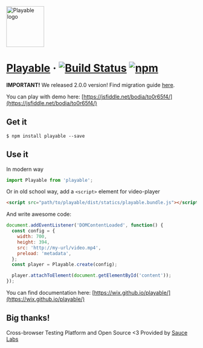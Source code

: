 <a href="https://wix.github.io/playable/" target="_blank" rel="noopener noreferrer">
  <img width="100" height="108" src="https://github.com/wix/playable/raw/master/docs/logo.png?raw=true" alt="Playable logo">
</a>


# [Playable][documentation] &middot; [![Build Status](https://travis-ci.org/wix/playable.svg?branch=master)](https://travis-ci.org/wix/playable) [![npm](https://img.shields.io/npm/v/playable.svg?style=flat)](https://npmjs.org/package/playable)

**IMPORTANT!** We released 2.0.0 version! Find migration guide [here](/docs/2.0.0-migration.md).

You can play with demo here: [https://jsfiddle.net/bodia/to0r65f4/](https://jsfiddle.net/bodia/to0r65f4/)

## Get it

```
$ npm install playable --save
```

## Use it

In modern way

```javascript
import Playable from 'playable';
```

Or in old school way, add a `<script>` element for video-player

```html
<script src="path/to/playable/dist/statics/playable.bundle.js"></script>
```

And write awesome code:

```javascript
document.addEventListener('DOMContentLoaded', function() {
  const config = {
    width: 700,
    height: 394,
    src: 'http://my-url/video.mp4',
    preload: 'metadata',
  };
  const player = Playable.create(config);

  player.attachToElement(document.getElementById('content'));
});
```

You can find documentation here: [https://wix.github.io/playable/](https://wix.github.io/playable/)

## Big thanks!

Cross-browser Testing Platform and Open Source <3 Provided by [Sauce Labs][sauselabs-homepage]

[sauselabs-homepage]: https://saucelabs.com
[documentation]: https://wix.github.io/playable/
